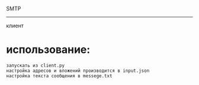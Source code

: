 SMTP
***
клиент

использование:
=====================
    запускать из client.py
    настройка адресов и вложений производится в input.json
    настройка текста сообщения в messege.txt
